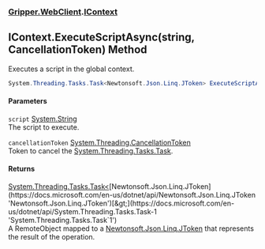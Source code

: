 ### [Gripper.WebClient](Gripper_WebClient 'Gripper.WebClient').[IContext](Gripper_WebClient_IContext 'Gripper.WebClient.IContext')
## IContext.ExecuteScriptAsync(string, CancellationToken) Method
Executes a script in the global context.  
```csharp
System.Threading.Tasks.Task<Newtonsoft.Json.Linq.JToken> ExecuteScriptAsync(string script, System.Threading.CancellationToken cancellationToken);
```
#### Parameters
<a name='Gripper_WebClient_IContext_ExecuteScriptAsync(string_System_Threading_CancellationToken)_script'></a>
`script` [System.String](https://docs.microsoft.com/en-us/dotnet/api/System.String 'System.String')  
The script to execute.
  
<a name='Gripper_WebClient_IContext_ExecuteScriptAsync(string_System_Threading_CancellationToken)_cancellationToken'></a>
`cancellationToken` [System.Threading.CancellationToken](https://docs.microsoft.com/en-us/dotnet/api/System.Threading.CancellationToken 'System.Threading.CancellationToken')  
Token to cancel the [System.Threading.Tasks.Task](https://docs.microsoft.com/en-us/dotnet/api/System.Threading.Tasks.Task 'System.Threading.Tasks.Task').
  
#### Returns
[System.Threading.Tasks.Task&lt;](https://docs.microsoft.com/en-us/dotnet/api/System.Threading.Tasks.Task-1 'System.Threading.Tasks.Task`1')[Newtonsoft.Json.Linq.JToken](https://docs.microsoft.com/en-us/dotnet/api/Newtonsoft.Json.Linq.JToken 'Newtonsoft.Json.Linq.JToken')[&gt;](https://docs.microsoft.com/en-us/dotnet/api/System.Threading.Tasks.Task-1 'System.Threading.Tasks.Task`1')  
A RemoteObject mapped to a [Newtonsoft.Json.Linq.JToken](https://docs.microsoft.com/en-us/dotnet/api/Newtonsoft.Json.Linq.JToken 'Newtonsoft.Json.Linq.JToken') that represents the result of the operation.
